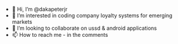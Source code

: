 - 👋 Hi, I’m @dakapeterjr
- 👀 I’m interested in coding company loyalty systems for emerging markets
- 💞️ I’m looking to collaborate on ussd & android applications
- 📫 How to reach me - in the comments

<!---
dakapeterjr/dakapeterjr is a ✨ special ✨ repository because its `README.md` (this file) appears on your GitHub profile.
You can click the Preview link to take a look at your changes.
--->

